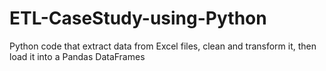 # ETL-CaseStudy-using-Python
Python code that extract data from Excel files, clean and transform it, then load it into a Pandas DataFrames
